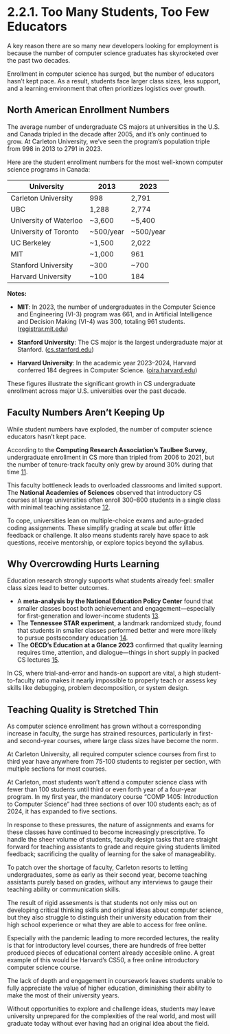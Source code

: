 # 2.2.1. Too Many Students, Too Few Educators

A key reason there are so many new developers looking for employment is because the number of computer science graduates has skyrocketed over the past two decades.

Enrollment in computer science has surged, but the number of educators hasn’t kept pace. As a result, students face larger class sizes, less support, and a learning environment that often prioritizes logistics over growth.

## North American Enrollment Numbers

The average number of undergraduate CS majors at universities in the U.S. and Canada tripled in the decade after 2005, and it’s only continued to grow. At Carleton University, we’ve seen the program’s population triple from 998 in 2013 to 2791 in 2023.

Here are the student enrollment numbers for the most well-known computer science programs in Canada:

| University             | 2013      | 2023      |
| ---------------------- | --------- | --------- |
| Carleton University    | 998       | 2,791     |
| UBC                    | 1,288     | 2,774     |
| University of Waterloo | ~3,600    | ~5,400    |
| University of Toronto  | ~500/year | ~500/year |
| UC Berkeley            | ~1,500    | 2,022     |
| MIT                    | ~1,000    | 961       |
| Stanford University    | ~300      | ~700      |
| Harvard University     | ~100      | 184       |

**Notes:**

- **MIT**: In 2023, the number of undergraduates in the Computer Science and Engineering (VI-3) program was 661, and in Artificial Intelligence and Decision Making (VI-4) was 300, totaling 961 students. ([registrar.mit.edu][8])

- **Stanford University**: The CS major is the largest undergraduate major at Stanford. ([cs.stanford.edu][9])

- **Harvard University**: In the academic year 2023–2024, Harvard conferred 184 degrees in Computer Science. ([oira.harvard.edu][10])

These figures illustrate the significant growth in CS undergraduate enrollment across major U.S. universities over the past decade.

## Faculty Numbers Aren’t Keeping Up

While student numbers have exploded, the number of computer science educators hasn’t kept pace.

According to the **Computing Research Association’s Taulbee Survey**, undergraduate enrollment in CS more than tripled from 2006 to 2021, but the number of tenure-track faculty only grew by around 30% during that time [11].

This faculty bottleneck leads to overloaded classrooms and limited support. The **National Academies of Sciences** observed that introductory CS courses at large universities often enroll 300–800 students in a single class with minimal teaching assistance [12].

To cope, universities lean on multiple-choice exams and auto-graded coding assignments. These simplify grading at scale but offer little feedback or challenge. It also means students rarely have space to ask questions, receive mentorship, or explore topics beyond the syllabus.

## Why Overcrowding Hurts Learning

Education research strongly supports what students already feel: smaller class sizes lead to better outcomes.

- A **meta-analysis by the National Education Policy Center** found that smaller classes boost both achievement and engagement—especially for first-generation and lower-income students [13].
- The **Tennessee STAR experiment**, a landmark randomized study, found that students in smaller classes performed better and were more likely to pursue postsecondary education [14].
- The **OECD’s Education at a Glance 2023** confirmed that quality learning requires time, attention, and dialogue—things in short supply in packed CS lectures [15].

In CS, where trial-and-error and hands-on support are vital, a high student-to-faculty ratio makes it nearly impossible to properly teach or assess key skills like debugging, problem decomposition, or system design.

## Teaching Quality is Stretched Thin

As computer science enrollment has grown without a corresponding increase in faculty, the surge has strained resources, particularly in first- and second-year courses, where large class sizes have become the norm.

At Carleton University, all required computer science courses from first to third year have anywhere from 75-100 students to register per section, with multiple sections for most courses.

At Carleton, most students won’t attend a computer science class with fewer than 100 students until third or even forth year of a four-year program. In my first year, the mandatory course “COMP 1405: Introduction to Computer Science” had three sections of over 100 students each; as of 2024, it has expanded to five sections.

In response to these pressures, the nature of assignments and exams for these classes have continued to become increasingly prescriptive. To handle the sheer volume of students, faculty design tasks that are straight forward for teaching assistants to grade and require giving students limited feedback; sacrificing the quality of learning for the sake of manageability.

To patch over the shortage of faculty, Carleton resorts to letting undergraduates, some as early as their second year, become teaching assistants purely based on grades, without any interviews to gauge their teaching ability or communication skills.

The result of rigid assesments is that students not only miss out on developing critical thinking skills and original ideas about computer science, but they also struggle to distinguish their university education from their high school experience or what they are able to access for free online.

Especially with the pandemic leading to more recorded lectures, the reality is that for introductory level courses, there are hundreds of free better produced pieces of educational content already accesible online. A great example of this would be Harvard’s CS50, a free online introductory computer science course.

The lack of depth and engagement in coursework leaves students unable to fully appreciate the value of higher education, diminishing their ability to make the most of their university years.

Without opportunities to explore and challenge ideas, students may leave university unprepared for the complexities of the real world, and most will graduate today without ever having had an original idea about the field.

[1]: https://www.cs.ubc.ca/our-department/diversity/statistics "UBC Computer Science Enrollment Statistics"
[2]: https://www.waterlooedc.ca/blog/best-and-biggest-tech-schools-2023 "Best and Biggest Tech Schools - Waterloo EDC"
[3]: https://www.reddit.com/r/UofT/comments/s13u0l/how_many_cs_undergraduates_does_uoft_have_per_year/ "How many CS undergraduates does UofT have per year?"
[4]: https://www.shiksha.com/studyabroad/canada/universities/university-of-british-columbia "UBC Overview - Shiksha"
[5]: https://www.topuniversities.com/universities/university-waterloo/undergrad/computer-science-data-science-bcs "Waterloo BCS Program - Top Universities"
[6]: https://en.wikipedia.org/wiki/McGill_University "McGill University - Wikipedia"
[7]: https://eecs.berkeley.edu/about/by-the-numbers/ "Berkeley EECS Enrollment Statistics"
[8]: https://registrar.mit.edu/statistics-reports/enrollment-statistics-year "MIT Registrar - Enrollment Stats"
[9]: https://www.cs.stanford.edu/about "Stanford CS Department Overview"
[10]: https://oira.harvard.edu/factbook/fact-book-degrees/ "Harvard Factbook - Degrees Awarded"
[11]: https://cra.org/resources/taulbee-survey/ "CRA Taulbee Survey 2021"
[12]: https://nap.nationalacademies.org/catalog/24926 "Growth of Computer Science Undergrad Enrollments – NAS"
[13]: https://nepc.colorado.edu/publication/research-based-options "Does Class Size Matter? – NEPC"
[14]: https://www.jstor.org/stable/25053913 "Krueger, Economic Considerations and Class Size"
[15]: https://www.oecd.org/education/education-at-a-glance/ "OECD: Education at a Glance 2023"
[16]: https://www.theatlantic.com/technology/archive/2023/06/computer-science-degree-popularity-problems/674343/ "Universities Have a Computer-Science Problem – The Atlantic"
